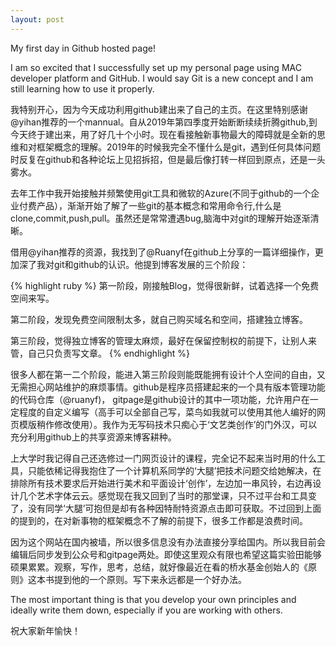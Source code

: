 ```yaml
---
layout: post
---
```


My first day in Github hosted page!

I am so excited that I successfully set up my personal page using MAC developer platform and GitHub. I would say Git is a new concept and I am still learning how to use it properly. 

我特别开心，因为今天成功利用github建出来了自己的主页。在这里特别感谢@yihan推荐的一个mannual。自从2019年第四季度开始断断续续折腾github,到今天终于建出来，用了好几十个小时。现在看接触新事物最大的障碍就是全新的思维和对框架概念的理解。2019年的时候我完全不懂什么是git，遇到任何具体问题时反复在github和各种论坛上见招拆招，但是最后像打转一样回到原点，还是一头雾水。

去年工作中我开始接触并频繁使用git工具和微软的Azure(不同于github的一个企业付费产品），渐渐开始了解了一些git的基本概念和常用命令行,什么是clone,commit,push,pull。虽然还是常常遭遇bug,脑海中对git的理解开始逐渐清晰。

借用@yihan推荐的资源，我找到了@Ruanyf在github上分享的一篇详细操作，更加深了我对git和github的认识。他提到博客发展的三个阶段：

{% highlight ruby %}
第一阶段，刚接触Blog，觉得很新鲜，试着选择一个免费空间来写。

第二阶段，发现免费空间限制太多，就自己购买域名和空间，搭建独立博客。

第三阶段，觉得独立博客的管理太麻烦，最好在保留控制权的前提下，让别人来管，自己只负责写文章。
{% endhighlight %}

很多人都在第一二个阶段，能进入第三阶段则能既能拥有设计个人空间的自由，又无需担心网站维护的麻烦事情。github是程序员搭建起来的一个具有版本管理功能的代码仓库（@ruanyf)， gitpage是github设计的其中一项功能，允许用户在一定程度的自定义编写（高手可以全部自己写，菜鸟如我就可以使用其他人编好的网页模版稍作修改使用）。我作为无写码技术只痴心于‘文艺类创作’的门外汉，可以充分利用github上的共享资源来博客耕种。

上大学时我记得自己还选修过一门网页设计的课程，完全记不起来当时用的什么工具，只能依稀记得我抱住了一个计算机系同学的‘大腿’把技术问题交给她解决，在排除所有技术要求后开始进行美术和平面设计‘创作’，左边加一串风铃，右边再设计几个艺术字体云云。感觉现在我又回到了当时的那堂课，只不过平台和工具变了，没有同学‘大腿’可抱但是却有各种因特耐特资源点击即可获取。不过回到上面的提到的，在对新事物的框架概念不了解的前提下，很多工作都是浪费时间。

因为这个网站在国内被墙，所以很多信息没有办法直接分享给国内。所以我目前会编辑后同步发到公众号和gitpage两处。即使这里观众有限也希望这篇实验田能够硕果累累。观察，写作，思考，总结，就好像最近在看的桥水基金创始人的《原则》这本书提到他的一个原则。写下来永远都是一个好办法。

The most important thing is that you develop your own principles and ideally write them down, especially if you are working with others.

祝大家新年愉快！





